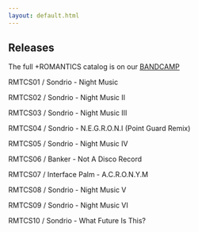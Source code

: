 ```yaml
---
layout: default.html
---
```

## Releases

The full +ROMANTICS catalog is on our [BANDCAMP](http://www.romantics.bandcamp.com)

RMTCS01 / Sondrio - Night Music

RMTCS02 / Sondrio - Night Music II

RMTCS03 / Sondrio - Night Music III

RMTCS04 / Sondrio - N.E.G.R.O.N.I (Point Guard Remix)

RMTCS05 / Sondrio - Night Music IV

RMTCS06 / Banker - Not A Disco Record

RMTCS07 / Interface Palm - A.C.R.O.N.Y.M

RMTCS08 / Sondrio - Night Music V

RMTCS09 / Sondrio - Night Music VI

RMTCS10 / Sondrio - What Future Is This?